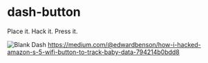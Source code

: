 # dash-button
Place it. Hack it. Press it.

![Blank Dash](https://raw.githubusercontent.com/hortinstein/dash-button/master/dash-button-logo-blank.jpg)
https://medium.com/@edwardbenson/how-i-hacked-amazon-s-5-wifi-button-to-track-baby-data-794214b0bdd8
